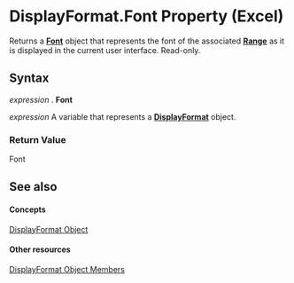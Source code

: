 
# DisplayFormat.Font Property (Excel)

Returns a  **[Font](f4788ba4-1c4c-2f03-4d73-194bc9316825.md)** object that represents the font of the associated **[Range](b8207778-0dcc-4570-1234-f130532cc8cd.md)** as it is displayed in the current user interface. Read-only.


## Syntax

 _expression_ . **Font**

 _expression_ A variable that represents a **[DisplayFormat](c70b5d7f-adf1-e539-a32d-12c920af7c7e.md)** object.


### Return Value

Font


## See also


#### Concepts


[DisplayFormat Object](c70b5d7f-adf1-e539-a32d-12c920af7c7e.md)
#### Other resources


[DisplayFormat Object Members](fdcc9aec-9575-4530-059c-39559986b387.md)
